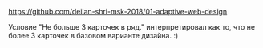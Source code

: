 https://github.com/deilan-shri-msk-2018/01-adaptive-web-design

Условие "Не больше 3 карточек в ряд." интерпретировал как то, что не более 3 карточек в базовом варианте дизайна. :)